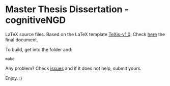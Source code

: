 Master Thesis Dissertation - cognitiveNGD 
=================

LaTeX source files. Based on the LaTeX template [TeXis-v1.0](https://gaia.fdi.ucm.es/research/texis).
Check [here](http://goo.gl/mQ3Mez) the final document.

To build, get into the folder and: 

```
make
```

Any problem?
Check [issues](https://github.com/agus-xyz/cNGD-mem/issues/) and if it does not help, submit yours. 

Enjoy.
:)


